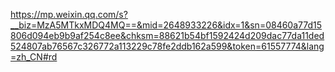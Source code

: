 https://mp.weixin.qq.com/s?__biz=MzA5MTkxMDQ4MQ==&mid=2648933226&idx=1&sn=08460a77d15806d094eb9b9af254c8ee&chksm=88621b54bf1592424d209dac77da11ded524807ab76567c326772a113229c78fe2ddb162a599&token=61557774&lang=zh_CN#rd